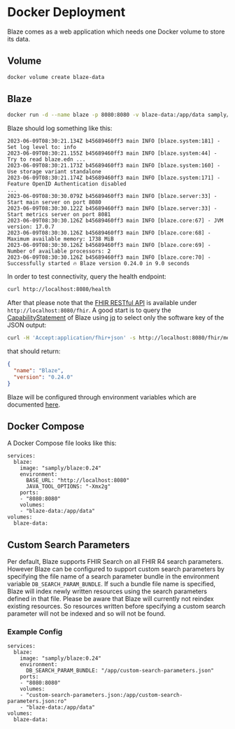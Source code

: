 # Docker Deployment

Blaze comes as a web application which needs one Docker volume to store its data.

## Volume

```sh
docker volume create blaze-data
```

## Blaze

```sh
docker run -d --name blaze -p 8080:8080 -v blaze-data:/app/data samply/blaze:0.24
```

Blaze should log something like this:

```text
2023-06-09T08:30:21.134Z b45689460ff3 main INFO [blaze.system:181] - Set log level to: info
2023-06-09T08:30:21.155Z b45689460ff3 main INFO [blaze.system:44] - Try to read blaze.edn ...
2023-06-09T08:30:21.173Z b45689460ff3 main INFO [blaze.system:160] - Use storage variant standalone
2023-06-09T08:30:21.174Z b45689460ff3 main INFO [blaze.system:171] - Feature OpenID Authentication disabled
...
2023-06-09T08:30:30.079Z b45689460ff3 main INFO [blaze.server:33] - Start main server on port 8080
2023-06-09T08:30:30.122Z b45689460ff3 main INFO [blaze.server:33] - Start metrics server on port 8081
2023-06-09T08:30:30.126Z b45689460ff3 main INFO [blaze.core:67] - JVM version: 17.0.7
2023-06-09T08:30:30.126Z b45689460ff3 main INFO [blaze.core:68] - Maximum available memory: 1738 MiB
2023-06-09T08:30:30.126Z b45689460ff3 main INFO [blaze.core:69] - Number of available processors: 2
2023-06-09T08:30:30.126Z b45689460ff3 main INFO [blaze.core:70] - Successfully started 🔥 Blaze version 0.24.0 in 9.0 seconds
```

In order to test connectivity, query the health endpoint:

```sh
curl http://localhost:8080/health
```

After that please note that the [FHIR RESTful API](https://www.hl7.org/fhir/http.html) is available under `http://localhost:8080/fhir`. A good start is to query the [CapabilityStatement](https://www.hl7.org/fhir/capabilitystatement.html) of Blaze using [jq](https://stedolan.github.io/jq/) to select only the software key of the JSON output:

```sh
curl -H 'Accept:application/fhir+json' -s http://localhost:8080/fhir/metadata | jq .software
```

that should return:

```json
{
  "name": "Blaze",
  "version": "0.24.0"
}
```

Blaze will be configured through environment variables which are documented [here](environment-variables.md).

## Docker Compose

A Docker Compose file looks like this:

```text
services:
  blaze:
    image: "samply/blaze:0.24"
    environment:
      BASE_URL: "http://localhost:8080"
      JAVA_TOOL_OPTIONS: "-Xmx2g"
    ports:
    - "8080:8080"
    volumes:
    - "blaze-data:/app/data"
volumes:
  blaze-data:
```

## Custom Search Parameters

Per default, Blaze supports FHIR Search on all FHIR R4 search parameters. However Blaze can be configured to support custom search parameters by specifying the file name of a search parameter bundle in the environment variable `DB_SEARCH_PARAM_BUNDLE`. If such a bundle file name is specified, Blaze will index newly written resources using the search parameters defined in that file. Please be aware that Blaze will currently not reindex existing resources. So resources written before specifying a custom search parameter will not be indexed and so will not be found.

### Example Config

```text
services:
  blaze:
    image: "samply/blaze:0.24"
    environment:
      DB_SEARCH_PARAM_BUNDLE: "/app/custom-search-parameters.json"
    ports:
    - "8080:8080"
    volumes:
    - "custom-search-parameters.json:/app/custom-search-parameters.json:ro"
    - "blaze-data:/app/data"
volumes:
  blaze-data:
```
